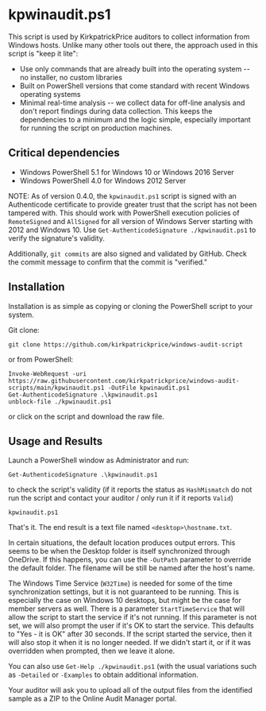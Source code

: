 # kpwinaudit.ps1

This script is used by KirkpatrickPrice auditors to collect information from Windows hosts.  Unlike many other tools out there, the approach used in this script is "keep it lite":
* Use only commands that are already built into the operating system -- no installer, no custom libraries
* Built on PowerShell versions that come standard with recent Windows operating systems
* Minimal real-time analysis -- we collect data for off-line analysis and don't report findings during data collection.  This keeps the dependencies to a minimum and the logic simple, especially important for running the script on production machines.

## Critical dependencies ##
* Windows PowerShell 5.1 for Windows 10 or Windows 2016 Server
* Windows PowerShell 4.0 for Windows 2012 Server

NOTE: As of version 0.4.0, the `kpwinaudit.ps1` script is signed with an Authenticode certificate to provide greater trust that the script has not been tampered with.  This should work with PowerShell execution policies of `RemoteSigned` and `AllSigned` for all version of Windows Server starting with 2012 and Windows 10.  Use `Get-AuthenticodeSignature ./kpwinaudit.ps1` to verify the signature's validity.

Additionally, `git commits` are also signed and validated by GitHub.  Check the commit message to confirm that the commit is "verified."

## Installation
Installation is as simple as copying or cloning the PowerShell script to your system.

Git clone:

`git clone https://github.com/kirkpatrickprice/windows-audit-script`

or from PowerShell:
```
Invoke-WebRequest -uri https://raw.githubusercontent.com/kirkpatrickprice/windows-audit-scripts/main/kpwinaudit.ps1 -OutFile kpwinaudit.ps1
Get-AuthenticodeSignature .\kpwinaudit.ps1
unblock-file ./kpwinaudit.ps1
```

or click on the script and download the raw file.

## Usage and Results
Launch a PowerShell window as Administrator and run:

`Get-AuthenticodeSignature .\kpwinaudit.ps1`

to check the script's validity (if it reports the status as `HashMismatch` do not run the script and contact your auditor / only run it if it reports `Valid`)

`kpwinaudit.ps1`

That's it.  The end result is a text file named `<desktop>\hostname.txt`.  

In certain situations, the default location produces output errors.  This seems to be when the Desktop folder is itself synchronized through OneDrive.  If this happens, you can use the `-OutPath` parameter to override the default folder.  The filename will be still be named after the host's name.

The Windows Time Service (`W32Time`) is needed for some of the time synchronization settings, but it is not guaranteed to be running.  This is especially the case on Windows 10 desktops, but might be the case for member servers as well.  There is a parameter `StartTimeService` that will allow the script to start the service if it's not running.  If this parameter is not set, we will also prompt the user if it's OK to start the service.  This defaults to "Yes - it is OK" after 30 seconds.  If the script started the service, then it will also stop it when it is no longer needed.  If we didn't start it, or if it was overridden when prompted, then we leave it alone.

You can also use `Get-Help ./kpwinaudit.ps1` (with the usual variations such as `-Detailed` or `-Examples` to obtain additional information.

Your auditor will ask you to upload all of the output files from the identified sample as a ZIP to the Online Audit Manager portal.
